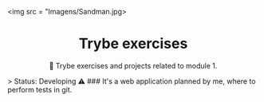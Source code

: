 <img src = "Imagens/Sandman.jpg>
<h1 align="center">Trybe exercises</h1>

<p align="center">🤗 Trybe exercises and projects related to module 1.</p>
> Status: Developing ⚠️
### It's a web application planned by me, where to perform tests in git.
